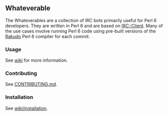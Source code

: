 ## Whateverable

The Whateverables are a collection of IRC bots primarily useful for
Perl 6 developers. They are written in Perl 6 and are based on
[IRC::Client](https://github.com/zoffixznet/perl6-IRC-Client). Many of
the use cases involve running Perl 6 code using pre-built versions of
the [Rakudo](https://github.com/rakudo/rakudo) Perl 6 compiler for
each commit.


### Usage

See [wiki](https://github.com/perl6/whateverable/wiki) for more information.


### Contributing

See [CONTRIBUTING.md](CONTRIBUTING.md).


### Installation

See [wiki/installation](https://github.com/perl6/whateverable/wiki/Installation).
